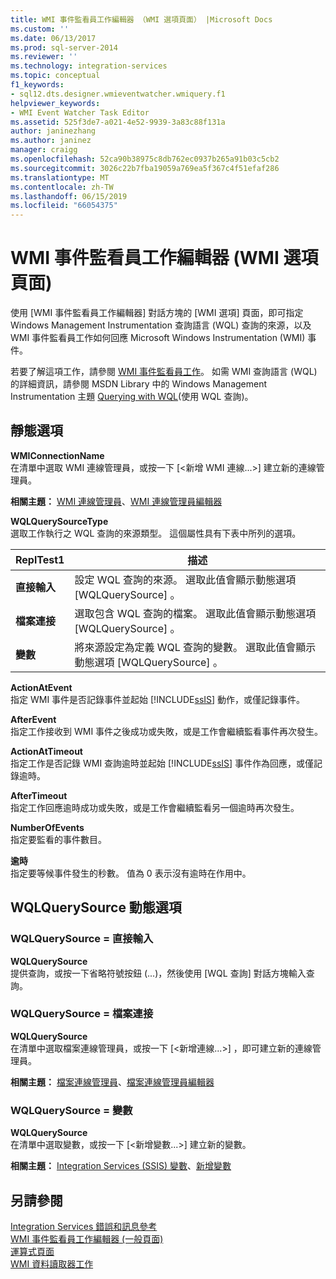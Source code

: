 ```yaml
---
title: WMI 事件監看員工作編輯器 （WMI 選項頁面） |Microsoft Docs
ms.custom: ''
ms.date: 06/13/2017
ms.prod: sql-server-2014
ms.reviewer: ''
ms.technology: integration-services
ms.topic: conceptual
f1_keywords:
- sql12.dts.designer.wmieventwatcher.wmiquery.f1
helpviewer_keywords:
- WMI Event Watcher Task Editor
ms.assetid: 525f3de7-a021-4e52-9939-3a83c88f131a
author: janinezhang
ms.author: janinez
manager: craigg
ms.openlocfilehash: 52ca90b38975c8db762ec0937b265a91b03c5cb2
ms.sourcegitcommit: 3026c22b7fba19059a769ea5f367c4f51efaf286
ms.translationtype: MT
ms.contentlocale: zh-TW
ms.lasthandoff: 06/15/2019
ms.locfileid: "66054375"
---
```

# <a name="wmi-event-watcher-task-editor-wmi-options-page"></a>WMI 事件監看員工作編輯器 (WMI 選項頁面)
  使用 [WMI 事件監看員工作編輯器]  對話方塊的 [WMI 選項]  頁面，即可指定 Windows Management Instrumentation 查詢語言 (WQL) 查詢的來源，以及 WMI 事件監看員工作如何回應 Microsoft Windows Instrumentation (WMI) 事件。  
  
 若要了解這項工作，請參閱 [WMI 事件監看員工作](control-flow/wmi-event-watcher-task.md)。 如需 WMI 查詢語言 (WQL) 的詳細資訊，請參閱 MSDN Library 中的 Windows Management Instrumentation 主題 [Querying with WQL](https://go.microsoft.com/fwlink/?LinkId=79045)(使用 WQL 查詢)。  
  
## <a name="static-options"></a>靜態選項  
 **WMIConnectionName**  
 在清單中選取 WMI 連線管理員，或按一下 [\<新增 WMI 連線...>]  建立新的連線管理員。  
  
 **相關主題：** [WMI 連線管理員](connection-manager/wmi-connection-manager.md)、[WMI 連線管理員編輯器](../../2014/integration-services/wmi-connection-manager-editor.md)  
  
 **WQLQuerySourceType**  
 選取工作執行之 WQL 查詢的來源類型。 這個屬性具有下表中所列的選項。  
  
|ReplTest1|描述|  
|-----------|-----------------|  
|**直接輸入**|設定 WQL 查詢的來源。 選取此值會顯示動態選項 [WQLQuerySource]  。|  
|**檔案連接**|選取包含 WQL 查詢的檔案。 選取此值會顯示動態選項 [WQLQuerySource]  。|  
|**變數**|將來源設定為定義 WQL 查詢的變數。 選取此值會顯示動態選項 [WQLQuerySource]  。|  
  
 **ActionAtEvent**  
 指定 WMI 事件是否記錄事件並起始 [!INCLUDE[ssIS](../includes/ssis-md.md)] 動作，或僅記錄事件。  
  
 **AfterEvent**  
 指定工作接收到 WMI 事件之後成功或失敗，或是工作會繼續監看事件再次發生。  
  
 **ActionAtTimeout**  
 指定工作是否記錄 WMI 查詢逾時並起始 [!INCLUDE[ssIS](../includes/ssis-md.md)] 事件作為回應，或僅記錄逾時。  
  
 **AfterTimeout**  
 指定工作回應逾時成功或失敗，或是工作會繼續監看另一個逾時再次發生。  
  
 **NumberOfEvents**  
 指定要監看的事件數目。  
  
 **逾時**  
 指定要等候事件發生的秒數。 值為 0 表示沒有逾時在作用中。  
  
## <a name="wqlquerysource-dynamic-options"></a>WQLQuerySource 動態選項  
  
### <a name="wqlquerysource--direct-input"></a>WQLQuerySource = 直接輸入  
 **WQLQuerySource**  
 提供查詢，或按一下省略符號按鈕 (...)，然後使用 [WQL 查詢]  對話方塊輸入查詢。  
  
### <a name="wqlquerysource--file-connection"></a>WQLQuerySource = 檔案連接  
 **WQLQuerySource**  
 在清單中選取檔案連線管理員，或按一下 [\<新增連線...>]  ，即可建立新的連線管理員。  
  
 **相關主題：** [檔案連線管理員](connection-manager/file-connection-manager.md)、[檔案連線管理員編輯器](../../2014/integration-services/file-connection-manager-editor.md)  
  
### <a name="wqlquerysource--variable"></a>WQLQuerySource = 變數  
 **WQLQuerySource**  
 在清單中選取變數，或按一下 [\<新增變數...>]  建立新的變數。  
  
 **相關主題：** [Integration Services &#40;SSIS&#41; 變數](integration-services-ssis-variables.md)、[新增變數](../../2014/integration-services/add-variable.md)  
  
## <a name="see-also"></a>另請參閱  
 [Integration Services 錯誤和訊息參考](../../2014/integration-services/integration-services-error-and-message-reference.md)   
 [WMI 事件監看員工作編輯器 &#40;一般頁面&#41;](general-page-of-integration-services-designers-options.md)   
 [運算式頁面](expressions/expressions-page.md)   
 [WMI 資料讀取器工作](control-flow/wmi-data-reader-task.md)  
  
  
